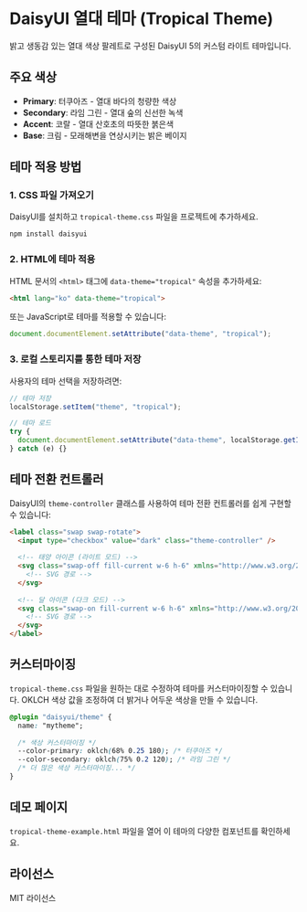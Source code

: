 # DaisyUI 열대 테마 (Tropical Theme)

밝고 생동감 있는 열대 색상 팔레트로 구성된 DaisyUI 5의 커스텀 라이트 테마입니다.

## 주요 색상

- **Primary**: 터쿠아즈 - 열대 바다의 청량한 색상
- **Secondary**: 라임 그린 - 열대 숲의 신선한 녹색
- **Accent**: 코랄 - 열대 산호초의 따뜻한 붉은색
- **Base**: 크림 - 모래해변을 연상시키는 밝은 베이지

## 테마 적용 방법

### 1. CSS 파일 가져오기

DaisyUI를 설치하고 `tropical-theme.css` 파일을 프로젝트에 추가하세요.

```bash
npm install daisyui
```

### 2. HTML에 테마 적용

HTML 문서의 `<html>` 태그에 `data-theme="tropical"` 속성을 추가하세요:

```html
<html lang="ko" data-theme="tropical">
```

또는 JavaScript로 테마를 적용할 수 있습니다:

```javascript
document.documentElement.setAttribute("data-theme", "tropical");
```

### 3. 로컬 스토리지를 통한 테마 저장

사용자의 테마 선택을 저장하려면:

```javascript
// 테마 저장
localStorage.setItem("theme", "tropical");

// 테마 로드
try {
  document.documentElement.setAttribute("data-theme", localStorage.getItem("theme") || "tropical");
} catch (e) {}
```

## 테마 전환 컨트롤러

DaisyUI의 `theme-controller` 클래스를 사용하여 테마 전환 컨트롤러를 쉽게 구현할 수 있습니다:

```html
<label class="swap swap-rotate">
  <input type="checkbox" value="dark" class="theme-controller" />
  
  <!-- 태양 아이콘 (라이트 모드) -->
  <svg class="swap-off fill-current w-6 h-6" xmlns="http://www.w3.org/2000/svg" viewBox="0 0 24 24">
    <!-- SVG 경로 -->
  </svg>
  
  <!-- 달 아이콘 (다크 모드) -->
  <svg class="swap-on fill-current w-6 h-6" xmlns="http://www.w3.org/2000/svg" viewBox="0 0 24 24">
    <!-- SVG 경로 -->
  </svg>
</label>
```

## 커스터마이징

`tropical-theme.css` 파일을 원하는 대로 수정하여 테마를 커스터마이징할 수 있습니다. OKLCH 색상 값을 조정하여 더 밝거나 어두운 색상을 만들 수 있습니다.

```css
@plugin "daisyui/theme" {
  name: "mytheme";
  
  /* 색상 커스터마이징 */
  --color-primary: oklch(68% 0.25 180); /* 터쿠아즈 */
  --color-secondary: oklch(75% 0.2 120); /* 라임 그린 */
  /* 더 많은 색상 커스터마이징... */
}
```

## 데모 페이지

`tropical-theme-example.html` 파일을 열어 이 테마의 다양한 컴포넌트를 확인하세요.

## 라이선스

MIT 라이선스
